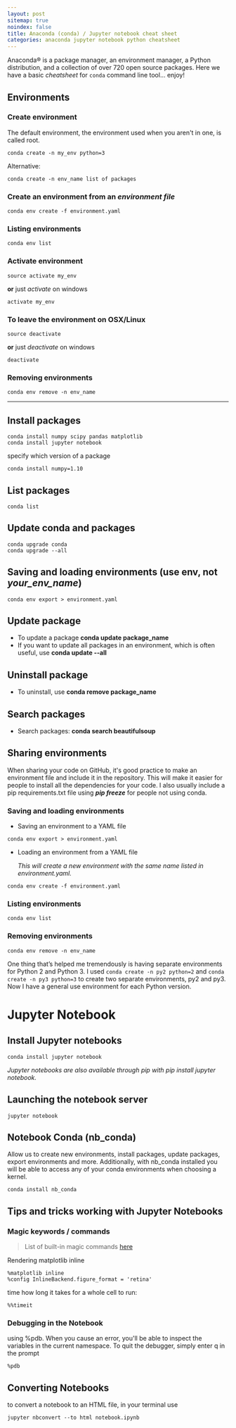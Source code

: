 ```yaml
---
layout: post
sitemap: true
noindex: false
title: Anaconda (conda) / Jupyter notebook cheat sheet
categories: anaconda jupyter notebook python cheatsheet
---
```


Anaconda® is a package manager, an environment manager, a Python distribution, and a collection of over 720 open source packages. Here we have a basic _cheatsheet_ for ```conda``` command line tool... enjoy!


## Environments

### Create environment
The default environment, the environment used when you aren't in one, is called root.

```
conda create -n my_env python=3
```

Alternative:
```
conda create -n env_name list of packages
```

### Create an environment from an _environment file_
```
conda env create -f environment.yaml
```

### Listing environments
```
conda env list
```

### Activate environment
```
source activate my_env
```

**or** just _activate_ on windows

```
activate my_env 
```

### To **leave** the environment on OSX/Linux
```
source deactivate
```

**or** just _deactivate_ on windows

```
deactivate
```

### Removing environments
```
conda env remove -n env_name 
```

----

## Install packages
```
conda install numpy scipy pandas matplotlib
conda install jupyter notebook
```

specify which version of a package
```
conda install numpy=1.10
```

## List packages

```
conda list
```

## Update conda and packages
```
conda upgrade conda
conda upgrade --all
```

## Saving and loading environments (use **env**, not _your_env_name_)
```
conda env export > environment.yaml
```

## Update package
 - To update a package **conda update package_name**
 - If you want to update all packages in an environment, which is often useful, use **conda update --all**

## Uninstall package
 - To uninstall, use **conda remove package_name**

## Search packages
 - Search packages: **conda search beautifulsoup**
 

## Sharing environments
When sharing your code on GitHub, it's good practice to make an environment file and include it in the repository. This will make it easier for people to install all the dependencies for your code. I also usually include a pip requirements.txt file using **_pip freeze_** for people not using conda.

### Saving and loading environments

 - Saving an environment to a YAML file

```
conda env export > environment.yaml
```

- Loading an environment from a YAML file

  _This will create a new environment with the same name listed in environment.yaml._

```
conda env create -f environment.yaml
```

### Listing environments
```
conda env list
```

### Removing environments
```
conda env remove -n env_name
```


One thing that’s helped me tremendously is having separate environments for Python 2 and Python 3. I used ```conda create -n py2 python=2``` and ```conda create -n py3 python=3``` to create two separate environments, py2 and py3. Now I have a general use environment for each Python version. 


# Jupyter Notebook

## Install Jupyter notebooks

```
conda install jupyter notebook
```

_Jupyter notebooks are also available through pip with pip install jupyter notebook._

## Launching the notebook server
```
jupyter notebook
```

## Notebook Conda (nb_conda)

Allow us to create new environments, install packages, update packages, export environments and more. Additionally, with nb_conda installed you will be able to access any of your conda environments when choosing a kernel. 

```
conda install nb_conda
```

## Tips and tricks working with Jupyter Notebooks

### Magic keywords / commands

 > List of built-in magic commands [here](http://ipython.readthedocs.io/en/stable/interactive/magics.html)

Rendering matplotlib inline
```
%matplotlib inline
%config InlineBackend.figure_format = 'retina'
```

time how long it takes for a whole cell to run:
```
%%timeit
```

### Debugging in the Notebook
 using %pdb. When you cause an error, you'll be able to inspect the variables in the current namespace.
To quit the debugger, simply enter q in the prompt
 ```
 %pdb
 ```

## Converting Notebooks

to convert a notebook to an HTML file, in your terminal use
```
jupyter nbconvert --to html notebook.ipynb
```